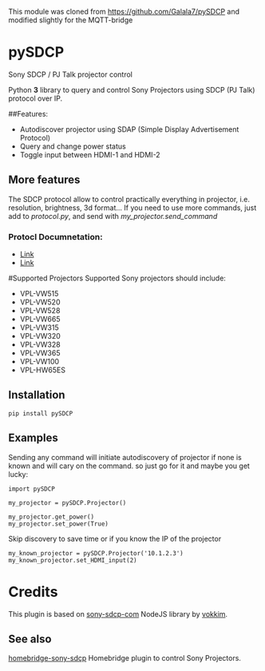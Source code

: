 This module was cloned from https://github.com/Galala7/pySDCP and modified slightly for the MQTT-bridge


 # pySDCP
Sony SDCP / PJ Talk projector control 

Python **3** library to query and control Sony Projectors using SDCP (PJ Talk) protocol  over IP.

##Features:
* Autodiscover projector using SDAP (Simple Display Advertisement Protocol)
* Query and change power status
* Toggle input between HDMI-1 and HDMI-2

## More features
The SDCP protocol allow to control practically everything in projector, i.e. resolution, brightness, 3d format...
If you need to use more commands, just add to _protocol.py_, and send with _my_projector._send_command__

### Protocl Documnetation:
* [Link](https://www.digis.ru/upload/iblock/f5a/VPL-VW320,%20VW520_ProtocolManual.pdf)
* [Link](https://docs.sony.com/release//VW100_protocol.pdf)


#Supported Projectors
Supported Sony projectors should include:
* VPL-VW515
* VPL-VW520
* VPL-VW528
* VPL-VW665
* VPL-VW315
* VPL-VW320
* VPL-VW328
* VPL-VW365
* VPL-VW100
* VPL-HW65ES

## Installation 
```pip install pySDCP```

## Examples


Sending any command will initiate autodiscovery of projector if none is known and will cary on the command. so just go for it and maybe you get lucky:
```
import pySDCP

my_projector = pySDCP.Projector()

my_projector.get_power()
my_projector.set_power(True)
```

Skip discovery to save time or if you know the IP of the projector
```
my_known_projector = pySDCP.Projector('10.1.2.3')
my_known_projector.set_HDMI_input(2)
```

# Credits
This plugin is based on [sony-sdcp-com](https://github.com/vokkim/sony-sdcp-com) NodeJS library by [vokkim](https://github.com/vokkim).

## See also
 [homebridge-sony-sdcp](https://github.com/Galala7/homebridge-sony-sdcp) Homebridge plugin to control Sony Projectors.
 
